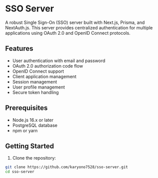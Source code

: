 # SSO Server

A robust Single Sign-On (SSO) server built with Next.js, Prisma, and NextAuth.js. This server provides centralized authentication for multiple applications using OAuth 2.0 and OpenID Connect protocols.

## Features

- User authentication with email and password
- OAuth 2.0 authorization code flow
- OpenID Connect support
- Client application management
- Session management
- User profile management
- Secure token handling

## Prerequisites

- Node.js 16.x or later
- PostgreSQL database
- npm or yarn

## Getting Started

1. Clone the repository:

```bash
git clone https://github.com/karyono7528/sso-server.git
cd sso-server
```
